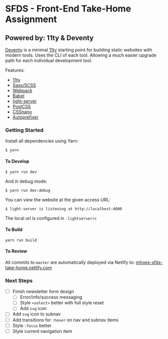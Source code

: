 # SFDS - Front-End Take-Home Assignment

## Powered by: 11ty & Deventy

[Deventy](https://github.com/ianrose/deventy) is a minimal [11ty](https://www.11ty.io) starting point for building static websites with modern tools. Uses the CLI of each tool. Allowing a much easier upgrade path for each individual development tool.

Features:

- [11ty](https://www.11ty.io/)
- [Sass/SCSS](https://github.com/sass/node-sass)
- [Webpack](https://webpack.js.org/)
- [Babel](https://babeljs.io/)
- [light-server](https://github.com/txchen/light-server)
- [PostCSS](https://postcss.org/)
- [CSSnano](https://cssnano.co/)
- [Autoprefixer](https://github.com/postcss/autoprefixer)

### Getting Started

Install all dependencies using Yarn:

```
$ yarn
```

#### To Develop

```
$ yarn run dev
```

And in debug mode:

```
$ yarn run dev:debug
```

You can view the website at the given access URL:

```
$ light-server is listening at http://localhost:4000
```

The local url is configured in `.lightserverrc`

#### To Build

```
yarn run build
```

#### To Review

All commits to `master` are automatically deployed via Netlify to: [mhoex-sfds-take-home.netlify.com](https://mhoex-sfds-take-home.netlify.com/)

### Next Steps

- [ ] Finish newsletter form design
  - [ ] Error/info/success messaging
  - [ ] Style `<select>` better with full style reset
  - [ ] Add `svg` icon
- [ ] Add `svg` icon to subnav
- [ ] Add transitions for `:hover` on nav and subnav items
- [ ] Style `:focus` better
- [ ] Style current navigation item
